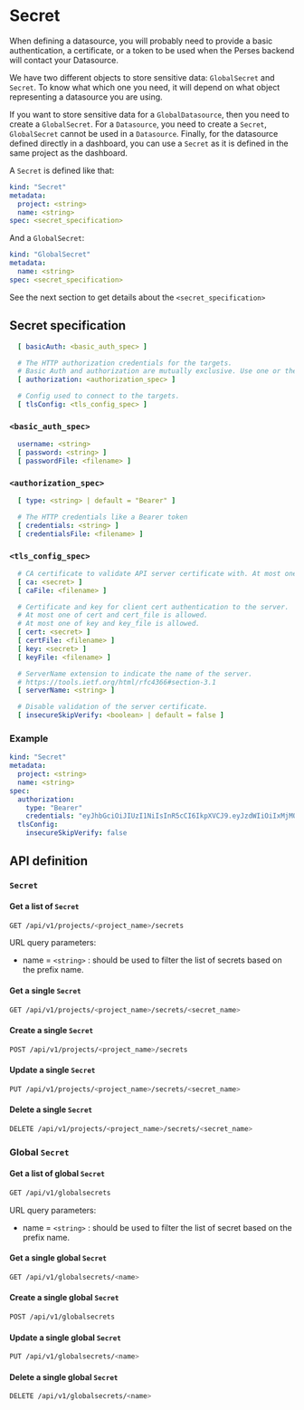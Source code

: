 # Secret

When defining a datasource, you will probably need to provide a basic authentication, a certificate, or a token to be
used when the Perses backend will contact your Datasource.

We have two different objects to store sensitive data: `GlobalSecret` and `Secret`.
To know what which one you need, it will depend on what object representing a datasource you are using.

If you want to store sensitive data for a `GlobalDatasource`, then you need to create a `GlobalSecret`.
For a `Datasource`, you need to create a `Secret`, `GlobalSecret` cannot be used in a `Datasource`.
Finally, for the datasource defined directly in a dashboard, you can use a `Secret` as it is defined in the same project
as the dashboard.

A `Secret` is defined like that:

```yaml
kind: "Secret"
metadata:
  project: <string>
  name: <string>
spec: <secret_specification>
```

And a `GlobalSecret`:

```yaml
kind: "GlobalSecret"
metadata:
  name: <string>
spec: <secret_specification>
```

See the next section to get details about the `<secret_specification>`

## Secret specification

```yaml
  [ basicAuth: <basic_auth_spec> ]

  # The HTTP authorization credentials for the targets.
  # Basic Auth and authorization are mutually exclusive. Use one or the other not both at the same time.
  [ authorization: <authorization_spec> ]

  # Config used to connect to the targets.
  [ tlsConfig: <tls_config_spec> ]
```

### `<basic_auth_spec>`

```yaml
  username: <string>
  [ password: <string> ]
  [ passwordFile: <filename> ]
```

### `<authorization_spec>`

```yaml
  [ type: <string> | default = "Bearer" ]

  # The HTTP credentials like a Bearer token
  [ credentials: <string> ]
  [ credentialsFile: <filename> ]
```

### `<tls_config_spec>`

```yaml
  # CA certificate to validate API server certificate with. At most one of ca and ca_file is allowed.
  [ ca: <secret> ]
  [ caFile: <filename> ]

  # Certificate and key for client cert authentication to the server.
  # At most one of cert and cert_file is allowed.
  # At most one of key and key_file is allowed.
  [ cert: <secret> ]
  [ certFile: <filename> ]
  [ key: <secret> ]
  [ keyFile: <filename> ]

  # ServerName extension to indicate the name of the server.
  # https://tools.ietf.org/html/rfc4366#section-3.1
  [ serverName: <string> ]

  # Disable validation of the server certificate.
  [ insecureSkipVerify: <boolean> | default = false ]
```

### Example

```yaml
kind: "Secret"
metadata:
  project: <string>
  name: <string>
spec:
  authorization:
    type: "Bearer"
    credentials: "eyJhbGciOiJIUzI1NiIsInR5cCI6IkpXVCJ9.eyJzdWIiOiIxMjM0NTY3ODkwIiwibmFtZSI6IkpvaG4gRG9lIiwiaWF0IjoxNTE2MjM5MDIyfQ.SflKxwRJSMeKKF2QT4fwpMeJf36POk6yJV_adQssw5c"
  tlsConfig:
    insecureSkipVerify: false
```

## API definition

### `Secret`

#### Get a list of `Secret`

```bash
GET /api/v1/projects/<project_name>/secrets
```

URL query parameters:

- name = `<string>` : should be used to filter the list of secrets based on the prefix name.

#### Get a single `Secret`

```bash
GET /api/v1/projects/<project_name>/secrets/<secret_name>
```

#### Create a single `Secret`

```bash
POST /api/v1/projects/<project_name>/secrets
```

#### Update a single `Secret`

```bash
PUT /api/v1/projects/<project_name>/secrets/<secret_name>
```

#### Delete a single `Secret`

```bash
DELETE /api/v1/projects/<project_name>/secrets/<secret_name>
```

### Global `Secret`

#### Get a list of global `Secret`

```bash
GET /api/v1/globalsecrets
```

URL query parameters:

- name = `<string>` : should be used to filter the list of secret based on the prefix name.

#### Get a single global `Secret`

```bash
GET /api/v1/globalsecrets/<name>
```

#### Create a single global `Secret`

```bash
POST /api/v1/globalsecrets
```

#### Update a single global `Secret`

```bash
PUT /api/v1/globalsecrets/<name>
```

#### Delete a single global `Secret`

```bash
DELETE /api/v1/globalsecrets/<name>
```
